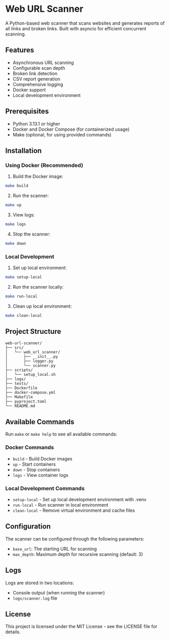 # Web URL Scanner

A Python-based web scanner that scans websites and generates reports of all links and broken links. Built with asyncio for efficient concurrent scanning.

## Features

- Asynchronous URL scanning
- Configurable scan depth
- Broken link detection
- CSV report generation
- Comprehensive logging
- Docker support
- Local development environment

## Prerequisites

- Python 3.13.1 or higher
- Docker and Docker Compose (for containerized usage)
- Make (optional, for using provided commands)

## Installation

### Using Docker (Recommended)

1. Build the Docker image:
```bash
make build
```

2. Run the scanner:
```bash
make up
```

3. View logs:
```bash
make logs
```

4. Stop the scanner:
```bash
make down
```

### Local Development

1. Set up local environment:
```bash
make setup-local
```

2. Run the scanner locally:
```bash
make run-local
```

3. Clean up local environment:
```bash
make clean-local
```

## Project Structure

```
web-url-scanner/
├── src/
│   └── web_url_scanner/
│       ├── __init__.py
│       ├── logger.py
│       └── scanner.py
├── scripts/
│   └── setup_local.sh
├── logs/
├── tests/
├── Dockerfile
├── docker-compose.yml
├── Makefile
├── pyproject.toml
└── README.md
```

## Available Commands

Run `make` or `make help` to see all available commands:

### Docker Commands
- `build` - Build Docker images
- `up` - Start containers
- `down` - Stop containers
- `logs` - View container logs

### Local Development Commands
- `setup-local` - Set up local development environment with .venv
- `run-local` - Run scanner in local environment
- `clean-local` - Remove virtual environment and cache files

## Configuration

The scanner can be configured through the following parameters:
- `base_url`: The starting URL for scanning
- `max_depth`: Maximum depth for recursive scanning (default: 3)

## Logs

Logs are stored in two locations:
- Console output (when running the scanner)
- `logs/scanner.log` file

## License

This project is licensed under the MIT License - see the LICENSE file for details.
